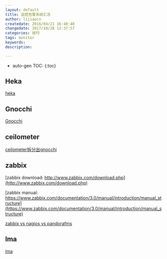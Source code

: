 ```yaml
---
layout: default
title: 监控告警系统汇总
author: lijiaocn
createdate: 2016/04/21 16:40:40
changedate: 2017/10/28 12:37:57
categories: 技巧
tags: monitor
keywords:
description: 

---
```


* auto-gen TOC:
{:toc}

## Heka

[heka](https://hekad.readthedocs.io/en/v0.10.0/)

## Gnocchi

[Gnocchi](https://wiki.openstack.org/wiki/Gnocchi)

## ceilometer

[ceilometer拆分出gnocchi](https://julien.danjou.info/blog/2014/openstack-ceilometer-the-gnocchi-experiment)

## zabbix

[zabbix download: http://www.zabbix.com/download.php](http://www.zabbix.com/download.php)

[zabbix manual: https://www.zabbix.com/documentation/3.0/manual/introduction/manual_structure](https://www.zabbix.com/documentation/3.0/manual/introduction/manual_structure)

[zabbix vs nagios vs pandorafms](http://blog.pandorafms.org/zabbix-vs-nagios-vs-pandorafms-an-in-depth-comparison/)

## lma

[lma](https://launchpad.net/lma-toolchain)

